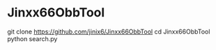 # Jinxx66ObbTool

git clone https://github.com/jinix6/Jinxx66ObbTool
cd Jinxx66ObbTool
python search.py
